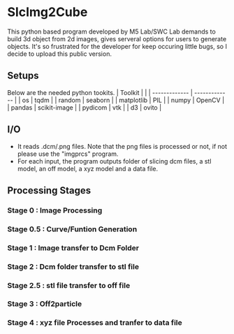 # SlcImg2Cube
This python based program developed by M5 Lab/SWC Lab demands to build 3d object from 2d images, gives serveral options for users to generate objects. It's so frustrated for the developer for keep occuring little bugs, so I decide to upload this public version.

## Setups
Below are the needed python tookits. 
| Toolkit  | |
| ------------- | ------------- |
| os | tqdm | 
| random  | seaborn |
| matplotlib | PIL |
| numpy | OpenCV |
| pandas | scikit-image |
| pydicom | vtk |
| d3 | ovito |

## I/O
- It reads .dcm/.png files. Note that the png files is processed or not, if not please use the "imgprcs" program.
- For each input, the program outputs folder of slicing dcm files, a stl model, an off model, a xyz model and a data file.
## Processing Stages
### Stage 0 : Image Processing
### Stage 0.5 : Curve/Funtion Generation
### Stage 1 : Image transfer to Dcm Folder
### Stage 2 : Dcm folder transfer to stl file
### Stage 2.5 : stl file transfer to off file
### Stage 3 : Off2particle
### Stage 4 : xyz file Processes and tranfer to data file
